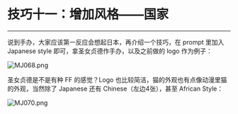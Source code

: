 # 技巧十一：增加风格——国家
---
说到手办，大家应该第一反应会想起日本，再介绍一个技巧，在 prompt 里加入 Japanese style 即可，拿圣女贞德作手办，以及之前做的 logo 作为例子：

![MJ068.png](https://cdn.jsdelivr.net/gh/misu198/Midjourney@main/guge/MJ0681713432991.png)

圣女贞德是不是有种 FF 的感觉？Logo 也比较简洁，猫的外观也有点像动漫里猫的外观，当然除了 Japanese 还有 Chinese（左边4张），甚至 African Style：

![MJ070.png](https://cdn.jsdelivr.net/gh/misu198/Midjourney@main/guge/MJ0701713432993.png)